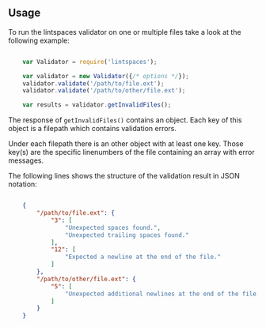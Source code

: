 ## Usage

To run the lintspaces validator on one or multiple files take a look at the
following example:

```javascript

	var Validator = require('lintspaces');

	var validator = new Validator({/* options */});
	validator.validate('/path/to/file.ext');
	validator.validate('/path/to/other/file.ext');

	var results = validator.getInvalidFiles();
```

The response of ```getInvalidFiles()``` contains an object. Each key of this
object is a filepath which contains validation errors.

Under each filepath there is an other object with at least one key. Those key(s)
are the specific linenumbers of the file containing an array with error messages.

The following lines shows the structure of the validation result in JSON
notation:

```json

	{
		"/path/to/file.ext": {
			"3": [
				"Unexpected spaces found.",
				"Unexpected trailing spaces found."
			],
			"12": [
				"Expected a newline at the end of the file."
			]
		},
		"/path/to/other/file.ext": {
			"5": [
				"Unexpected additional newlines at the end of the file."
			]
		}
	}
```
